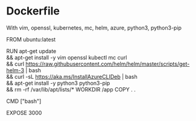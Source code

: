 # Dockerfile
With vim, openssl, kubernetes, mc, helm, azure, python3, python3-pip

FROM ubuntu:latest

RUN apt-get update \
    && apt-get install -y vim openssl kubectl mc curl \
    && curl https://raw.githubusercontent.com/helm/helm/master/scripts/get-helm-3 | bash \
    && curl -sL https://aka.ms/InstallAzureCLIDeb | bash \
    && apt-get install -y python3 python3-pip \
    && rm -rf /var/lib/apt/lists/*
WORKDIR /app
COPY . .

CMD ["bash"]

EXPOSE 3000
